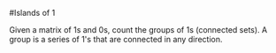 #Islands of 1

Given a matrix of 1s and 0s, count the groups of 1s (connected sets).
A group is a series of 1's that are connected in any direction.


